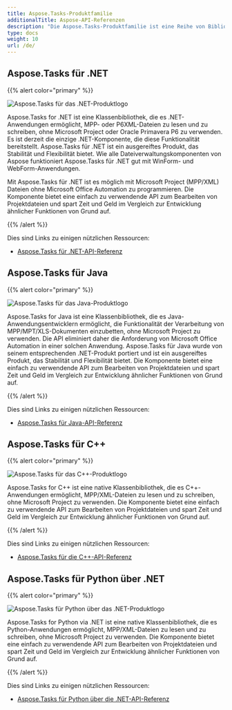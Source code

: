 ```yaml
---
title: Aspose.Tasks-Produktfamilie
additionalTitle: Aspose-API-Referenzen
description: "Die Aspose.Tasks-Produktfamilie ist eine Reihe von Bibliotheken, mit denen .NET/Java/C++-Anwendungen MPP- und Primavera-XML-Dateien erstellen, ändern, konvertieren und drucken können."
type: docs
weight: 10
url: /de/
---
```


## Aspose.Tasks für .NET

{{% alert color="primary" %}}

![Aspose.Tasks für das .NET-Produktlogo](../home_1.png)

Aspose.Tasks for .NET ist eine Klassenbibliothek, die es .NET-Anwendungen ermöglicht, MPP- oder P6XML-Dateien zu lesen und zu schreiben, ohne Microsoft Project oder Oracle Primavera P6 zu verwenden. Es ist derzeit die einzige .NET-Komponente, die diese Funktionalität bereitstellt. Aspose.Tasks für .NET ist ein ausgereiftes Produkt, das Stabilität und Flexibilität bietet. Wie alle Dateiverwaltungskomponenten von Aspose funktioniert Aspose.Tasks für .NET gut mit WinForm- und WebForm-Anwendungen.

Mit Aspose.Tasks für .NET ist es möglich mit Microsoft Project (MPP/XML) Dateien ohne Microsoft Office Automation zu programmieren. Die Komponente bietet eine einfach zu verwendende API zum Bearbeiten von Projektdateien und spart Zeit und Geld im Vergleich zur Entwicklung ähnlicher Funktionen von Grund auf.

{{% /alert %}}

Dies sind Links zu einigen nützlichen Ressourcen:
- [Aspose.Tasks für .NET-API-Referenz](/tasks/de/net/)

## Aspose.Tasks für Java

{{% alert color="primary" %}}

![Aspose.Tasks für das Java-Produktlogo](../home_2.png)

Aspose.Tasks for Java ist eine Klassenbibliothek, die es Java-Anwendungsentwicklern ermöglicht, die Funktionalität der Verarbeitung von MPP/MPT/XLS-Dokumenten einzubetten, ohne Microsoft Project zu verwenden. Die API eliminiert daher die Anforderung von Microsoft Office Automation in einer solchen Anwendung. Aspose.Tasks für Java wurde von seinem entsprechenden .NET-Produkt portiert und ist ein ausgereiftes Produkt, das Stabilität und Flexibilität bietet. Die Komponente bietet eine einfach zu verwendende API zum Bearbeiten von Projektdateien und spart Zeit und Geld im Vergleich zur Entwicklung ähnlicher Funktionen von Grund auf.

{{% /alert %}}

Dies sind Links zu einigen nützlichen Ressourcen:
- [Aspose.Tasks für Java-API-Referenz](/tasks/java/)

## Aspose.Tasks für C++

{{% alert color="primary" %}}

![Aspose.Tasks für das C++-Produktlogo](../home_3.png)

Aspose.Tasks for C++ ist eine native Klassenbibliothek, die es C++-Anwendungen ermöglicht, MPP/XML-Dateien zu lesen und zu schreiben, ohne Microsoft Project zu verwenden. Die Komponente bietet eine einfach zu verwendende API zum Bearbeiten von Projektdateien und spart Zeit und Geld im Vergleich zur Entwicklung ähnlicher Funktionen von Grund auf.

{{% /alert %}}

Dies sind Links zu einigen nützlichen Ressourcen:
- [Aspose.Tasks für die C++-API-Referenz](/tasks/cpp/)

## Aspose.Tasks für Python über .NET

{{% alert color="primary" %}}

![Aspose.Tasks für Python über das .NET-Produktlogo](../home_4.png)

Aspose.Tasks for Python via .NET ist eine native Klassenbibliothek, die es Python-Anwendungen ermöglicht, MPP/XML-Dateien zu lesen und zu schreiben, ohne Microsoft Project zu verwenden. Die Komponente bietet eine einfach zu verwendende API zum Bearbeiten von Projektdateien und spart Zeit und Geld im Vergleich zur Entwicklung ähnlicher Funktionen von Grund auf.

{{% /alert %}}

Dies sind Links zu einigen nützlichen Ressourcen:
- [Aspose.Tasks für Python über die .NET-API-Referenz](/tasks/python-net/)
